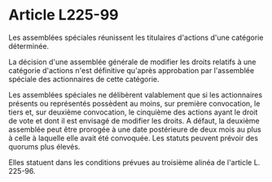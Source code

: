 # Article L225-99

Les assemblées spéciales réunissent les titulaires d'actions d'une catégorie déterminée.

La décision d'une assemblée générale de modifier les droits relatifs à une catégorie d'actions n'est définitive qu'après approbation par l'assemblée spéciale des actionnaires de cette catégorie.

Les assemblées spéciales ne délibèrent valablement que si les actionnaires présents ou représentés possèdent au moins, sur première convocation, le tiers et, sur deuxième convocation, le cinquième des actions ayant le droit de vote et dont il est envisagé de modifier les droits. A défaut, la deuxième assemblée peut être prorogée à une date postérieure de deux mois au plus à celle à laquelle elle avait été convoquée. Les statuts peuvent prévoir des quorums plus élevés.

Elles statuent dans les conditions prévues au troisième alinéa de l'article L. 225-96.
